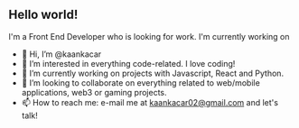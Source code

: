 <h2 style:"text-align: center;"> Hello world! </h2>

I'm a Front End Developer who is looking for work.
I'm currently working on 

- 👋 Hi, I’m @kaankacar
- 👀 I’m interested in everything code-related. I love coding!
- 🌱 I’m currently working on projects with Javascript, React and Python.
- 💞️ I’m looking to collaborate on everything related to web/mobile applications, web3 or gaming projects.
- 📫 How to reach me: e-mail me at kaankacar02@gmail.com and let's talk!
